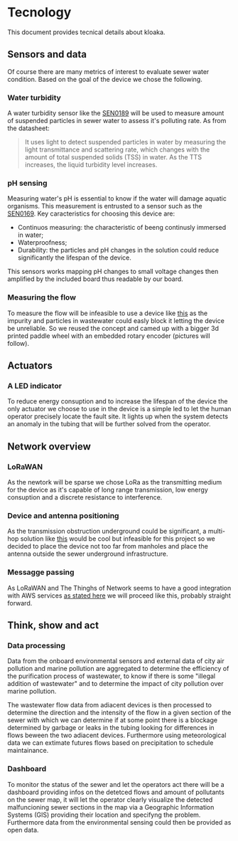 # Tecnology
This document provides tecnical details about kloaka.
## Sensors and data
Of course there are many metrics of interest to evaluate sewer water condition.
Based on the goal of the device we chose the following.
### Water turbidity
A water turbidity sensor like the [SEN0189](https://media.digikey.com/pdf/Data%20Sheets/DFRobot%20PDFs/SEN0189_Web.pdf) will be used to measure amount of suspended particles in sewer water to assess it's polluting rate.
As from the datasheet:

> It uses light to detect
> suspended particles in water by measuring the light transmittance and scattering rate, which
> changes with the amount of total suspended solids (TSS) in water. As the TTS increases, the liquid
> turbidity level increases. 

### pH sensing
Measuring water's pH is essential to know if the water will damage aquatic organisms.
This measurement is entrusted to a sensor such as the [SEN0169](https://media.digikey.com/pdf/Data%20Sheets/DFRobot%20PDFs/SEN0161_SEN0169_Web.pdf).
Key caracteristics for choosing this device are:
- Continuos measuring: the characteristic of beeng continusly immersed in water;
- Waterproofness;
- Durability: the particles and pH changes in the solution could reduce significantly the lifespan of the device.

This sensors works mapping pH changes to small voltage changes then amplified by the included board thus readable by our board.

### Measuring the flow
To measure the flow will be infeasible to use a device like [this](https://theorycircuit.com/water-flow-sensor-yf-s201-arduino-interface/) as the impurity and particles in wastewater could easly block it letting the device be unreliable.
So we reused the concept and camed up with a bigger 3d printed paddle wheel with an embedded rotary encoder (pictures will follow).

## Actuators

### A LED indicator
To reduce energy consuption and to increase the lifespan of the device the only actuator we choose to use in the device is a simple led to let the human operator precisely locate the fault site.
It lights up when the system detects an anomaly in the tubing that will be further solved from the operator.

## Network overview

### LoRaWAN
As the newtork will be sparse we chose LoRa as the transmitting medium for the device as it's capable of long range transmission, low energy consuption and a discrete resistance to interference.

### Device and antenna positioning
As the transmission obstruction underground could be significant, a multi-hop solution like [this](https://www.mdpi.com/1424-8220/19/2/402) would be cool but infeasible for this project so we decided to place the device not too far from manholes and place the antenna outside the sewer underground infrastructure.

### Messagge passing
As LoRaWAN and The Thinghs of Network seems to have a good integration with AWS services [as stated here](https://aws.amazon.com/it/blogs/iot/connect-your-devices-to-aws-iot-using-lorawan/) we will proceed like this, probably straight forward.

## Think, show and act
### Data processing
Data from the onboard environmental sensors and external data of city air pollution and marine pollution are aggregated to determine the efficiency of the purification process of wastewater, to know if there is some "illegal addition of wastewater" and to determine the impact of city pollution over marine pollution.

The wastewater flow data from adiacent devices is then processed to determine the direction and the intensity of the flow in a given section of the sewer with which we can determine if at some point there is a blockage determined by garbage or leaks in the tubing looking for differences in flows beween the two adiacent devices.
Furthermore using meteorological data we can extimate futures flows based on precipitation to schedule maintainance.

### Dashboard
To monitor the status of the sewer and let the operators act there will be a dashboard providing infos on the detetced flows and amount of pollutants on the sewer map, it will let the operator clearly visualize the detected malfuncioning sewer sections in the map via a Geographic Information Systems (GIS) providing their location and specifyng the problem.
Furthermore data from the environmental sensing could then be provided as open data.

